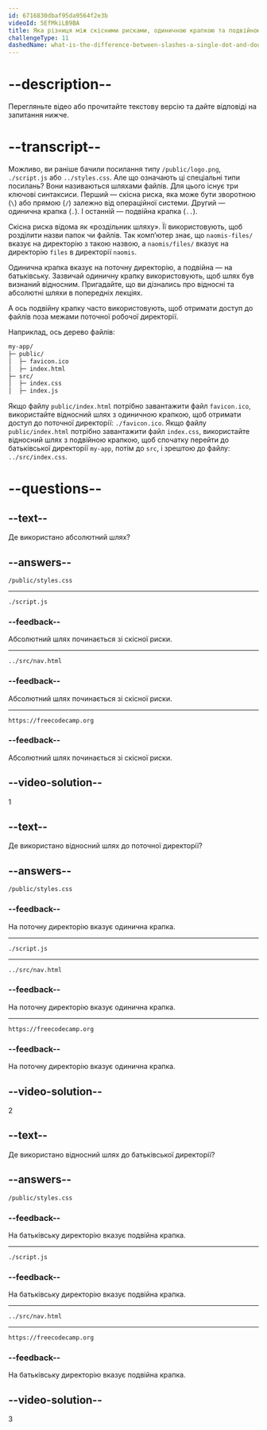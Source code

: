 ```yaml
---
id: 6716830dbaf95da9564f2e3b
videoId: 5EfMkiLB9BA
title: Яка різниця між скісними рисками, одиничною крапкою та подвійною крапкою в синтаксисі шляху?
challengeType: 11
dashedName: what-is-the-difference-between-slashes-a-single-dot-and-double-dot-in-path-syntax
---
```


# --description--

Перегляньте відео або прочитайте текстову версію та дайте відповіді на запитання нижче.

# --transcript--

Можливо, ви раніше бачили посилання типу `/public/logo.png`, `./script.js` або `../styles.css`. Але що означають ці спеціальні типи посилань? Вони називаються шляхами файлів. Для цього існує три ключові синтаксиси. Перший — скісна риска, яка може бути зворотною (`\`) або прямою (`/`) залежно від операційної системи. Другий — одинична крапка (`.`). І останній — подвійна крапка (`..`).

Скісна риска відома як «роздільник шляху». Її використовують, щоб розділити назви папок чи файлів. Так комп’ютер знає, що `naomis-files/` вказує на директорію з такою назвою, а `naomis/files/` вказує на директорію `files` в директорії `naomis`.

Одинична крапка вказує на поточну директорію, а подвійна — на батьківську. Зазвичай одиничну крапку використовують, щоб шлях був визнаний відносним. Пригадайте, що ви дізнались про відносні та абсолютні шляхи в попередніх лекціях.

А ось подвійну крапку часто використовують, щоб отримати доступ до файлів поза межами поточної робочої директорії.

Наприклад, ось дерево файлів:

```sh
my-app/
├─ public/
│  ├─ favicon.ico
│  ├─ index.html
├─ src/
│  ├─ index.css
│  ├─ index.js
```

Якщо файлу `public/index.html` потрібно завантажити файл `favicon.ico`, використайте відносний шлях з одиничною крапкою, щоб отримати доступ до поточної директорії: `./favicon.ico`. Якщо файлу `public/index.html` потрібно завантажити файл `index.css`, використайте відносний шлях з подвійною крапкою, щоб спочатку перейти до батьківської директорії `my-app`, потім до `src`, і зрештою до файлу: `../src/index.css`.

# --questions--

## --text--

Де використано абсолютний шлях?

## --answers--

`/public/styles.css`

---

`./script.js`

### --feedback--

Абсолютний шлях починається зі скісної риски.

---

`../src/nav.html`

### --feedback--

Абсолютний шлях починається зі скісної риски.

---

`https://freecodecamp.org`

### --feedback--

Абсолютний шлях починається зі скісної риски.

## --video-solution--

1

## --text--

Де використано відносний шлях до поточної директорії?

## --answers--

`/public/styles.css`

### --feedback--

На поточну директорію вказує одинична крапка.

---

`./script.js`

---

`../src/nav.html`

### --feedback--

На поточну директорію вказує одинична крапка.

---

`https://freecodecamp.org`

### --feedback--

На поточну директорію вказує одинична крапка.

## --video-solution--

2

## --text--

Де використано відносний шлях до батьківської директорії?

## --answers--

`/public/styles.css`

### --feedback--

На батьківську директорію вказує подвійна крапка.

---

`./script.js`

### --feedback--

На батьківську директорію вказує подвійна крапка.

---

`../src/nav.html`

---

`https://freecodecamp.org`

### --feedback--

На батьківську директорію вказує подвійна крапка.

## --video-solution--

3
